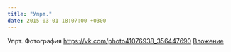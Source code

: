 ```yaml
---
title: "Упрт."
date: 2015-03-01 18:07:00 +0300
---
```


Упрт.
Фотография
<a class="vk-attach" href="https://vk.com/photo41076938_356447690">https://vk.com/photo41076938_356447690</a>
<a class="vk-attach" href="https://vk.com/photo41076938_356447690">Вложение</a>
